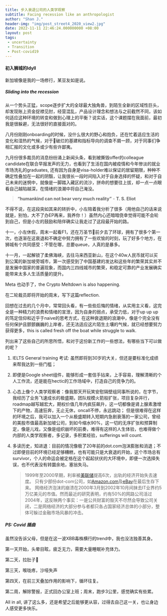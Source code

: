 ```yaml
---
title: 步入衰退公司的人类学观察
subtitle: Facing recession like an anthropologist
author: "Shan J."
header-img: "img/post_street4_2020_view2.jpg"
date: 2022-11-11 22:46:24.000000000 +08:00
layout: post
tags:
 - uncertainty
 - Transition
 - Post-covid19
---
```


#### 初入狮城的Idyll

新加坡像是我的一场修行，某豆友如是说。

##### **Sliding into the recession**

从一个势头正猛，scope逐步扩大的全球最大独角兽，到陌生全新的区域性巨头，却发现账上资金捉襟见肘，经营混乱，产品设计理念和想法与之前截然不同，该如何适应这种环境的转变和做到心理上的平衡？说实话，这个课题摆在我面前，最初我是很躲避，无法很好的直接面对的。

八月份刚刚onboarding的时候，没什么很大的野心和抱负，还在忙着适应生活的变化和湿热的气候，对于🦐破烂的基建和指标导向的调查不屑一顾，对于同事们争相汇报的文化或多或少有些许鄙夷。

九月份很多裁员的消息纷纷涌上新闻头条，看到被撕毁offer的colleague candidate在联合早报发声的无力，也看到了生活在国内被疫情和今年惨淡的就业市场洗礼的graduates, 还有因为自身是visa-holder难以保证的居留期限，种种不确定性叠加在一起的阴翳，让我很长一段时间陷入对于自身选择的怀疑，和对于自己未来的迷惘中，就像是一脚踏入藏区的流沙，拼命的想要往上拔，却一点一点眼看自己越陷越深，在情绪的浪潮中将自己淹没。

> **“humankind can not bear very much reality”** - **T. S. Eliot**

不得不说，在这段突如其来的转折中，小左陪着我分析了很多（用他自己的话来说就是，别怕，大不了办EP再来，我养你！）虽然内心还暗暗侥幸觉得可能不会轮到自己，但是小左的鼓励和陪伴确实让我走过了这段最开始的路。

十一，小左休假，周末一起看F1，还在万圣节🎃前夕去了环球，拥有了很多个第一次，也逐渐在这衰退和不确定中努力拥有了一些欢愉的时刻，玩了好多个地方，在狮城有个共同感受：不管在哪，总要queue，人真的是暴多。

十一月，一起解锁了柔佛海峡，去往马来西亚新山，在这个40w人民币就可以买到公寓的新加坡旁城市，第一次感受到了中国基建的发达和这些年的繁荣其实并不是发展中国家的普遍现象，而国内三四线城市的繁荣，和稳定可靠的产业发展确实能带来太多人生活质量的提升。

Meta 也动手了，the Crypto Meltdown is also happening.

在二轮裁员即将开始的周末，写下这篇reflection.

回想在过去的几个月中，常常回头看，有一些些后悔的情绪，从实用主义看，这完全是一种精力的浪费和情绪的宣泄，因为自身的弱点，承受力低，对于up up up的笃定信仰和近乎于naive的思考方式，在这种衰退期的浪潮中，像是个完全没有任何保护且颤颤巍巍的上岸者，还无法适应这片陌生土壤的气候，就已经想要努力获得更多，this is called fresh off the boat while struggle to walk.

列出来了这些自己的所思所悟，和对于这份新工作的一些想法，有哪些当下可以做的呢？

1. IELTS General training 考试: 虽然即将到30岁的大关，但还是要标准化成绩来帮我达到一些门槛；

2. 即便是Google sheet组件，能够形成一套信手拈来，上手容易，理解清晰的个人工作流，还是能在hectic的工作场域中，打造自己的竞争力的。

3. 心态上像个人类学观察者：像我那天开玩笑安慰隔壁组同事所说的，在字节，我经历了业务飞速成长的极盛期，团队规模火箭般扩张，项目复杂并行，roadmap越写越宏大，期权价值几年内疯狂飙升，这一切都像是肾上腺素激增下的产物，高速狂奔，无止无休，oncall不停，永远跳动； 但是很难得在这样的环境之后，我可以加入一个从极盛期转入短期内急剧衰落的一家公司，曾经的美股市值最高新加坡公司，到如今缩水90%，这一切的无序扩张和预算制定，像是儿戏，又像是组织崩坏的前奏，难得有这样的人生体验，也难得做个内部的人类学观察者，多记录，多积累经验，sufferings will count.

4. 多读历史，知进退：目前的情况像极了20年前的dot.com泡沫膨胀和消退；不过即便目前的环境已经足够糟糕，也有可能只是大衰退的开始，这个市场总有survivor，个人的命运会被定格在这个起起伏伏的大环境中，即便一次选择失误，也不代表没有转圜余地，塞翁失马。

   > 1999年至2000早期，利率被[美联储](https://zh.m.wikipedia.org/wiki/美联储)提高6次，出轨的经济开始失去速度。
   > 只有少部份dot-com公司，如[Amazon.com](https://zh.m.wikipedia.org/wiki/Amazon.com)及[eBay](https://zh.m.wikipedia.org/wiki/EBay)在最后生存下来。
   > 网络经济泡沫的崩溃在2000年3月到2002年10月间抹去IT业界约5万亿美元的市值。然而最近的研究表明，约有50%的网路公司活过2004年，这反映两个事实：一是公共财富的毁灭不尽然会导致公司关闭，二是网络经济的大部分参与者都只各占国家经济总体的小部分，整体可躲过金融市场风暴的冲击。

##### **PS: Covid 插曲**

虽然没告诉父母，但是在这一波XBB毒株横行的trend中，我也没法独善其身。

第一天开始，头晕目眩，疲乏无力，需要大量睡眠补充体力。

第二天，拉肚子💩

第三天，喉咙疼，沙哑失声

第四天，在前三天叠加作用的影响下，循环往复。

第二周，解除警报，正式回办公室上班；周末，跑步3公里，感觉确实有些累。


All in all, 讲了这么多，还是希望之后能够更从容，过得去自己这一关，也让身边人感受更多快乐。
